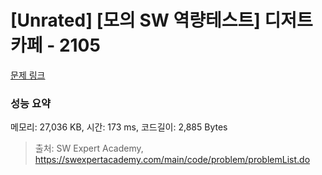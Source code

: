 # [Unrated] [모의 SW 역량테스트] 디저트 카페 - 2105 

[문제 링크](https://swexpertacademy.com/main/code/problem/problemDetail.do?contestProbId=AV5VwAr6APYDFAWu) 

### 성능 요약

메모리: 27,036 KB, 시간: 173 ms, 코드길이: 2,885 Bytes



> 출처: SW Expert Academy, https://swexpertacademy.com/main/code/problem/problemList.do